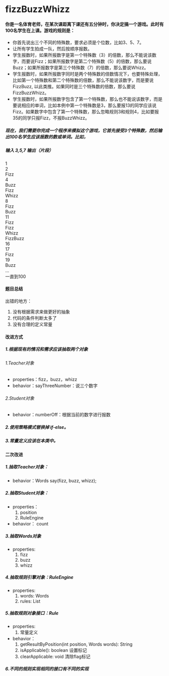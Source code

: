 # fizzBuzzWhizz
#### 你是一名体育老师，在某次课距离下课还有五分钟时，你决定搞一个游戏。此时有100名学生在上课。游戏的规则是：
* 你首先说出三个不同的特殊数，要求必须是个位数，比如3、5、7。
* 让所有学生拍成一队，然后按顺序报数。
* 学生报数时，如果所报数字是第一个特殊数（3）的倍数，那么不能说该数字，而要说Fizz；如果所报数字是第二个特殊数（5）的倍数，那么要说Buzz；如果所报数字是第三个特殊数（7）的倍数，那么要说Whizz。
* 学生报数时，如果所报数字同时是两个特殊数的倍数情况下，也要特殊处理，比如第一个特殊数和第二个特殊数的倍数，那么不能说该数字，而是要说FizzBuzz, 以此类推。如果同时是三个特殊数的倍数，那么要说FizzBuzzWhizz。
* 学生报数时，如果所报数字包含了第一个特殊数，那么也不能说该数字，而是要说相应的单词，比如本例中第一个特殊数是3，那么要报13的同学应该说Fizz。如果数字中包含了第一个特殊数，那么忽略规则3和规则4，比如要报35的同学只报Fizz，不报BuzzWhizz。
##### 现在，我们需要你完成一个程序来模拟这个游戏，它首先接受3个特殊数，然后输出100名学生应该报数的数或单词。比如， 
##### 输入 3,5,7 输出（片段）
1   
2  
Fizz  
4  
Buzz  
Fizz  
Whizz  
8  
Fizz  
Buzz  
11  
Fizz  
Fizz  
Whizz  
FizzBuzz  
16  
17  
Fizz  
19  
Buzz   
…   
一直到100

#### 题目总结
出错的地方：  
1. 没有根据需求来做更好的抽象  
2. 代码的条件判断太多了  
3. 没有合理的定义常量
#### 改进方式
##### 1.根据现有的情况和需求应该抽取两个对象
###### 1.Teacher对象
* properties：fizz，buzz，whizz
* behavior：sayThreeNumber：说三个数字
###### 2.Student对象
* behavior：numberOff：根据当前的数字进行报数

##### 2.使用策略模式替换掉 if-else。
##### 3.常量定义应该在本类中。

#### 二次改进  
##### 1.抽取Teacher对象：
* behavior：Words say(fizz, buzz, whizz);  
##### 2.抽取Student对象：  
* properties：   
    1. position   
    2. RuleEngine  
* behavior： count 
##### 3.抽取Words对象
* properties:  
    1. fizz
    2. buzz
    3. whizz
##### 4.抽取规则引擎对象：RuleEngine
* properties: 
    1. words: Words
    2. rules: List<Rule>
##### 5.抽取规则对象接口：Rule
* properties:  
    1. 常量定义
* behavior： 
    1. getResultByPosition(int position, Words words): String
    2. isApplicable(): boolean 设置标记
    3. clearApplicable: void 清除flag标记
##### 6.不同的规则实现相同的接口有不同的实现    
  